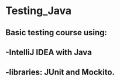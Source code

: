 # Testing_Java
## Basic testing course using:
## -IntelliJ IDEA with Java
## -libraries: JUnit and Mockito.
